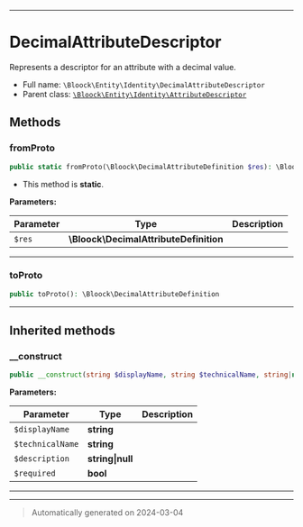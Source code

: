 ***

# DecimalAttributeDescriptor

Represents a descriptor for an attribute with a decimal value.



* Full name: `\Bloock\Entity\Identity\DecimalAttributeDescriptor`
* Parent class: [`\Bloock\Entity\Identity\AttributeDescriptor`](./AttributeDescriptor.md)




## Methods


### fromProto



```php
public static fromProto(\Bloock\DecimalAttributeDefinition $res): \Bloock\Entity\Identity\DecimalAttributeDescriptor
```



* This method is **static**.




**Parameters:**

| Parameter | Type | Description |
|-----------|------|-------------|
| `$res` | **\Bloock\DecimalAttributeDefinition** |  |





***

### toProto



```php
public toProto(): \Bloock\DecimalAttributeDefinition
```












***


## Inherited methods


### __construct



```php
public __construct(string $displayName, string $technicalName, string|null $description, bool $required): mixed
```








**Parameters:**

| Parameter | Type | Description |
|-----------|------|-------------|
| `$displayName` | **string** |  |
| `$technicalName` | **string** |  |
| `$description` | **string&#124;null** |  |
| `$required` | **bool** |  |





***


***
> Automatically generated on 2024-03-04
